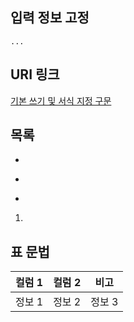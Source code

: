 
## 입력 정보 고정
```
...
```

## URI 링크
[기본 쓰기 및 서식 지정 구문](https://docs.github.com/ko/get-started/writing-on-github/getting-started-with-writing-and-formatting-on-github/basic-writing-and-formatting-syntax)

## 목록
-
*
+
1.

## 표 문법
| 컬럼 1 | 컬럼 2 | 비고 |
| -- | -- | -- |
| 정보 1 | 정보 2 | 정보 3 |